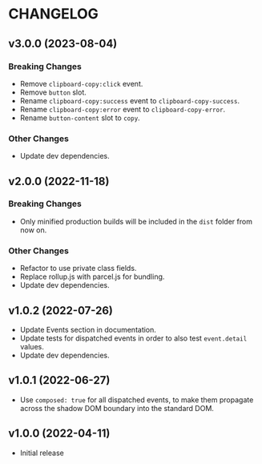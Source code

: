 # CHANGELOG

## v3.0.0 (2023-08-04)

### Breaking Changes

- Remove `clipboard-copy:click` event.
- Remove `button` slot.
- Rename `clipboard-copy:success` event to `clipboard-copy-success`.
- Rename `clipboard-copy:error` event to `clipboard-copy-error`.
- Rename `button-content` slot to `copy`.

### Other Changes

- Update dev dependencies.

## v2.0.0 (2022-11-18)

### Breaking Changes

- Only minified production builds will be included in the `dist` folder from now on.

### Other Changes

- Refactor to use private class fields.
- Replace rollup.js with parcel.js for bundling.
- Update dev dependencies.

## v1.0.2 (2022-07-26)

- Update Events section in documentation.
- Update tests for dispatched events in order to also test `event.detail` values.
- Update dev dependencies.

## v1.0.1 (2022-06-27)

- Use `composed: true` for all dispatched events, to make them propagate across the shadow DOM boundary into the standard DOM.

## v1.0.0 (2022-04-11)

- Initial release
